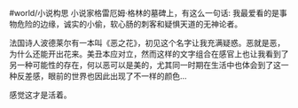 #world/小说构思 
小说家格雷厄姆·格林的墓碑上，有这么一句话:
我最爱看的是事物危险的边缘，诚实的小偷，软心肠的刺客和疑惧天道的无神论者。

法国诗人波德莱尔有一本叫《恶之花》，初见这个名字让我充满疑惑。恶就是恶，为什么还能开出花来。美丑本应对立，然而这样的文字组合在感官上也让我看到了另一种可能性的存在，何以恶可以是美的，尤其同一时期在生活中也体会到了这一种反差感，眼前的世界也因此出现了不一样的颜色…

感觉这才是活着。